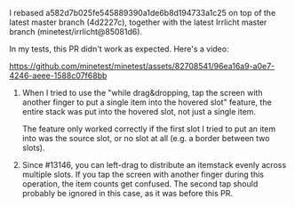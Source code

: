 I rebased a582d7b025fe545889390a1de6b8d194733a1c25 on top of the latest master branch (4d2227c), together with the latest Irrlicht master branch (minetest/irrlicht@85081d6).

In my tests, this PR didn't work as expected. Here's a video:

https://github.com/minetest/minetest/assets/82708541/96ea16a9-a0e7-4246-aeee-1588c07f68bb

1. When I tried to use the "while drag&dropping, tap the screen with another finger to put a single item into the hovered slot" feature, the entire stack was put into the hovered slot, not just a single item.

   The feature only worked correctly if the first slot I tried to put an item into was the source slot, or no slot at all (e.g. a border between two slots).

2. Since #13146, you can left-drag to distribute an itemstack evenly across multiple slots. If you tap the screen with another finger during this operation, the item counts get confused. The second tap should probably be ignored in this case, as it was before this PR.
